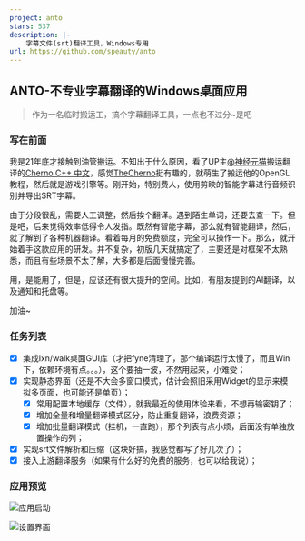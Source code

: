 ```yaml
---
project: anto
stars: 537
description: |-
    字幕文件(srt)翻译工具，Windows专用
url: https://github.com/speauty/anto
---
```


## ANTO-不专业字幕翻译的Windows桌面应用

> 作为一名临时搬运工，搞个字幕翻译工具，一点也不过分~是吧
>



### 写在前面

我是21年底才接触到油管搬运。不知出于什么原因，看了UP主[@神经元猫](https://space.bilibili.com/364152971/?spm_id_from=333.999.0.0)搬运翻译的[Cherno C++ 中文](https://space.bilibili.com/364152971/channel/collectiondetail?sid=13909)，感觉[TheCherno](https://github.com/TheCherno)挺有趣的，就萌生了搬运他的OpenGL教程，然后就是游戏引擎等。刚开始，特别费人，使用剪映的智能字幕进行音频识别并导出SRT字幕。

由于分段很乱，需要人工调整，然后挨个翻译。遇到陌生单词，还要去查一下。但是吧，后来觉得效率低得令人发指。既然有智能字幕，那么就有智能翻译，然后，就了解到了各种机器翻译。看着每月的免费额度，完全可以操作一下。那么，就开始着手这款应用的研发。并不复杂，初版几天就搞定了，主要还是对框架不太熟悉，而且有些场景不太了解，大多都是后面慢慢完善。

用，是能用了，但是，应该还有很大提升的空间。比如，有朋友提到的AI翻译，以及通知和托盘等。

加油~

### 任务列表

- [x] 集成lxn/walk桌面GUI库（才把fyne清理了，那个编译运行太慢了，而且Win下，依赖环境有点。。。），这个要抽一波，不然用起来，小难受；
- [x] 实现静态界面（还是不大会多窗口模式，估计会照旧采用Widget的显示来模拟多页面，也可能还是单页）；
  - [x] 常用配置本地缓存（文件），就我最近的使用体验来看，不想再输密钥了；
  - [x] 增加全量和增量翻译模式区分，防止重复翻译，浪费资源；
  - [x] 增加批量翻译模式（挂机，一直跑），那个列表有点小烦，后面没有单独放置操作的列；
- [x] 实现srt文件解析和压缩（这块好搞，我感觉都写了好几次了）；
- [x] 接入上游翻译服务（如果有什么好的免费的服务，也可以给我说）；

### 应用预览

![应用启动](./assets/images/startup.jpg)

![设置界面](./assets/images/settings.jpg)


